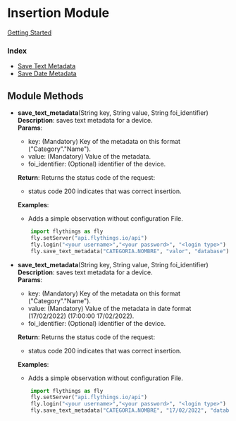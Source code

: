 # Insertion Module
[Getting Started](https://github.com/flythings/python)

### Index
* [Save Text Metadata](#save_text_metadata)
* [Save Date Metadata](#save_date_metadata)

## Module Methods 
- <a name="save_text_metadata"></a>**save_text_metadata**(String key, String value, String foi_identifier)    
    **Description**: saves text metadata for a device.   
    **Params**:    
    - key: (Mandatory) Key of the metadata on this format ("Category"."Name").  
    - value: (Mandatory) Value of the metadata.
    - foi_identifier: (Optional) identifier of the device.  
      
    **Return**: Returns the status code of the request:
    - status code 200 indicates that was correct insertion.
    
    **Examples**:   
    * Adds a simple observation without configuration File.  
    ```PYTHON  
        import flythings as fly   
        fly.setServer("api.flythings.io/api")    
        fly.login("<your username>","<your password>", "<login type>")
        fly.save_text_metadata("CATEGORIA.NOMBRE", "valor", "database")    
    ```
  
- <a name="save_date_metadata"></a>**save_text_metadata**(String key, String value, String foi_identifier)    
    **Description**: saves text metadata for a device.   
    **Params**:    
    - key: (Mandatory) Key of the metadata on this format ("Category"."Name").  
    - value: (Mandatory) Value of the metadata in date format (17/02/2022) (17:00:00 17/02/2022).
    - foi_identifier: (Optional) identifier of the device.  
      
    **Return**: Returns the status code of the request:
    - status code 200 indicates that was correct insertion.
    
    **Examples**:   
    * Adds a simple observation without configuration File.  
    ```PYTHON  
        import flythings as fly   
        fly.setServer("api.flythings.io/api")    
        fly.login("<your username>","<your password>", "<login type>")
        fly.save_text_metadata("CATEGORIA.NOMBRE", "17/02/2022", "database")    
    ```